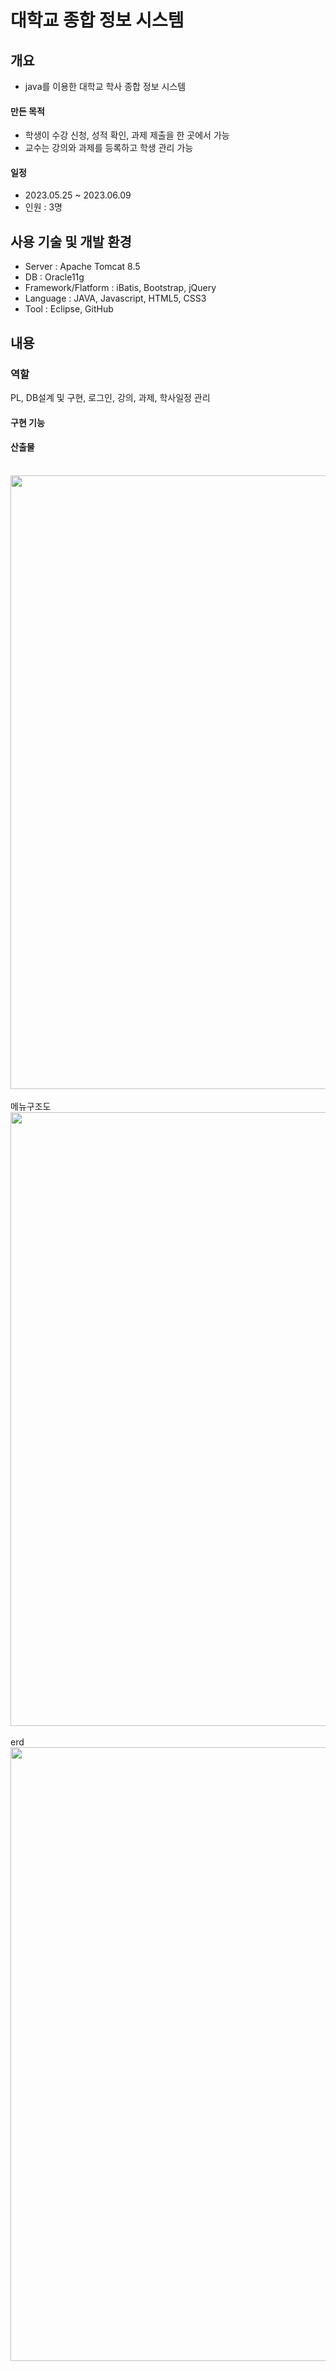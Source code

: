 # 대학교 종합 정보 시스템
## 개요
- java를 이용한 대학교 학사 종합 정보 시스템

#### 만든 목적
- 학생이 수강 신청, 성적 확인, 과제 제출을 한 곳에서 가능
- 교수는 강의와 과제를 등록하고 학생 관리 가능

#### 일정
- 2023.05.25 ~ 2023.06.09
- 인원 : 3명

## 사용 기술 및 개발 환경
- Server : Apache Tomcat 8.5
- DB : Oracle11g
- Framework/Flatform : iBatis, Bootstrap, jQuery
- Language : JAVA, Javascript, HTML5, CSS3
- Tool : Eclipse, GitHub


## 내용
### 역할
PL, DB설계 및 구현, 로그인, 강의, 과제, 학사일정 관리
#### 구현 기능
#### 산출물
<br>
<img width="982" src="https://github.com/pjkm00/mink/assets/126858707/37621377-b0a5-4986-8dfe-f3c65ef35fa6">
<br><br>
메뉴구조도
<br>
<img width="982" src="https://github.com/pjkm00/mink/assets/126858707/7f99f0a1-1cf7-408e-9307-abc59fe40052">
<br><br>
erd 
<br>
<img width="982" src="https://github.com/pjkm00/mink/assets/126858707/2b7f4894-ff25-4ff1-a833-0b3b69725713">
